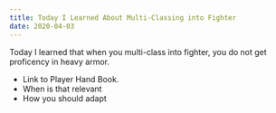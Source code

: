 ```yaml
---
title: Today I Learned About Multi-Classing into Fighter
date: 2020-04-03
---
```

Today I learned that when you multi-class into fighter, you do not get proficency in heavy armor. 
 - Link to Player Hand Book.
 - When is that relevant
 - How you should adapt